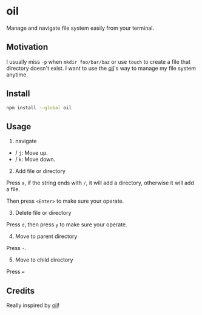 # oil

Manage and navigate file system easily from your terminal.

## Motivation

I usually miss `-p` when `mkdir foo/bar/baz` or use `touch` to create a file that directory doesn't exist. I want
to use the [oil]'s way to manage my file system anytime.

## Install

```bash
npm install --global oil
```

## Usage

1. navigate

- <Keyup> / `j`: Move up.
- <Keydown> / `k`: Move down.

2. Add file or directory

Press `a`, if the string ends with `/`, it will add a directory, otherwise it will add a file.

Then press `<Enter>` to make sure your operate.

3. Delete file or directory

Press `d`, then press `y` to make sure your operate.

4. Move to parent directory

Press `-`.

5. Move to child directory

Press `=`

## Credits

Really inspired by [oil]!

[oil]: https://github.com/stevearc/oil.nvim
